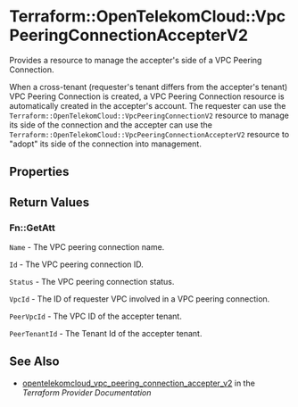 # Terraform::OpenTelekomCloud::VpcPeeringConnectionAccepterV2

Provides a resource to manage the accepter's side of a VPC Peering Connection.

When a cross-tenant (requester's tenant differs from the accepter's tenant) VPC Peering Connection is created, a VPC Peering Connection resource is automatically created in the
accepter's account.
The requester can use the `Terraform::OpenTelekomCloud::VpcPeeringConnectionV2` resource to manage its side of the connection
and the accepter can use the `Terraform::OpenTelekomCloud::VpcPeeringConnectionAccepterV2` resource to "adopt" its side of the
connection into management.

## Properties


## Return Values

### Fn::GetAtt

`Name` - 	The VPC peering connection name.

`Id` - The VPC peering connection ID.

`Status` - The VPC peering connection status.

`VpcId` - The ID of requester VPC involved in a VPC peering connection.

`PeerVpcId` - The VPC ID of the accepter tenant.

`PeerTenantId` - The Tenant Id of the accepter tenant.

## See Also

* [opentelekomcloud_vpc_peering_connection_accepter_v2](https://www.terraform.io/docs/providers/opentelekomcloud/r/vpc_peering_connection_accepter_v2.html) in the _Terraform Provider Documentation_